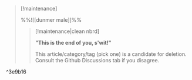 > [!maintenance] 
> 
> %%![[dunmer male]]%%
> 
> > [!maintenance|clean nbrd]
> > 
> > **"This is the end of you, s'wit!"**
> > 
> > This article/category/tag (pick one) is a candidate for deletion. Consult the Github Discussions tab if you disagree.

^3e9b16
